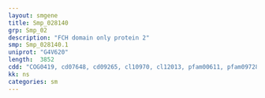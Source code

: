 ```yaml
---
layout: smgene
title: Smp_028140
grp: Smp_02
description: "FCH domain only protein 2"
smp: Smp_028140.1
uniprot: "G4V620"
length:  3852
cdd: "COG0419, cd07648, cd09265, cl10970, cl12013, pfam00611, pfam09728, pfam10291, smart00055"
kk: ns
categories: sm
---
```

